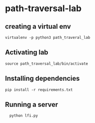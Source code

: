 # path-traversal-lab

## creating a virtual env

```
virtualenv -p python3 path_traveral_lab
```

## Activating lab

```
source path_traversal_lab/bin/activate
```

## Installing dependencies

```
pip install -r requirements.txt
```

## Running a server
```
  python lfi.py
```
